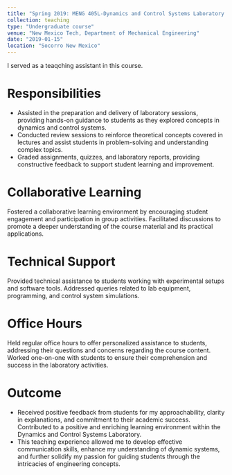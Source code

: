```yaml
---
title: "Spring 2019: MENG 405L-Dynamics and Control Systems Laboratory "
collection: teaching
type: "Undergraduate course"
venue: "New Mexico Tech, Department of Mechanical Engineering"
date: "2019-01-15"
location: "Socorro New Mexico"
---
```


I served as a teaqching assistant in this course.

Responsibilities
======
* Assisted in the preparation and delivery of laboratory sessions, providing hands-on guidance to students as they explored concepts in dynamics and control systems.
* Conducted review sessions to reinforce theoretical concepts covered in lectures and assist students in problem-solving and understanding complex topics.
* Graded assignments, quizzes, and laboratory reports, providing constructive feedback to support student learning and improvement.

Collaborative Learning
======
Fostered a collaborative learning environment by encouraging student engagement and participation in group activities. Facilitated discussions to promote a deeper understanding of the course material and its practical applications.

Technical Support
======
Provided technical assistance to students working with experimental setups and software tools. Addressed queries related to lab equipment, programming, and control system simulations.

Office Hours
======
Held regular office hours to offer personalized assistance to students, addressing their questions and concerns regarding the course content. Worked one-on-one with students to ensure their comprehension and success in the laboratory activities.

Outcome
======
* Received positive feedback from students for my approachability, clarity in explanations, and commitment to their academic success. Contributed to a positive and enriching learning environment within the Dynamics and Control Systems Laboratory.
* This teaching experience allowed me to develop effective communication skills, enhance my understanding of dynamic systems, and further solidify my passion for guiding students through the intricacies of engineering concepts.
